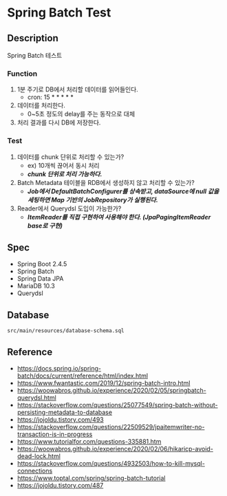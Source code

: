 # Spring Batch Test

## Description
Spring Batch 테스트

### Function
1. 1분 주기로 DB에서 처리할 데이터를 읽어들인다.
   - cron: 15 * * * * *
2. 데이터를 처리한다.
   - 0~5초 정도의 delay를 주는 동작으로 대체
3. 처리 결과를 다시 DB에 저장한다.

### Test
1. 데이터를 chunk 단위로 처리할 수 있는가?
   - ex) 10개씩 끊어서 동시 처리
   - ***chunk 단위로 처리 가능하다.***
2. Batch Metadata 테이블을 RDB에서 생성하지 않고 처리할 수 있는가?
   - ***Job에서 DefaultBatchConfigurer를 상속받고, dataSource에 null 값을 세팅하면 Map 기반의 JobRepository가 실행된다.***
3. Reader에서 Querydsl 도입이 가능한가?
   - ***ItemReader를 직접 구현하여 사용해야 한다. (JpaPagingItemReader base로 구현)***

## Spec
- Spring Boot 2.4.5
- Spring Batch
- Spring Data JPA
- MariaDB 10.3
- Querydsl

## Database
```
src/main/resources/database-schema.sql
```

## Reference
- https://docs.spring.io/spring-batch/docs/current/reference/html/index.html
- https://www.fwantastic.com/2019/12/spring-batch-intro.html
- https://woowabros.github.io/experience/2020/02/05/springbatch-querydsl.html
- https://stackoverflow.com/questions/25077549/spring-batch-without-persisting-metadata-to-database
- https://jojoldu.tistory.com/493
- https://stackoverflow.com/questions/22509529/jpaitemwriter-no-transaction-is-in-progress
- https://www.tutorialfor.com/questions-335881.htm
- https://woowabros.github.io/experience/2020/02/06/hikaricp-avoid-dead-lock.html
- https://stackoverflow.com/questions/4932503/how-to-kill-mysql-connections
- https://www.toptal.com/spring/spring-batch-tutorial
- https://jojoldu.tistory.com/487
